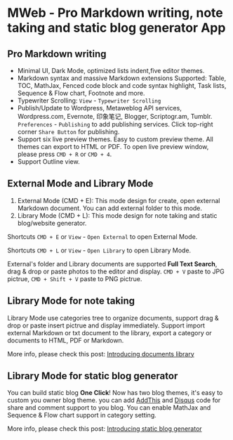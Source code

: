 # MWeb - Pro Markdown writing, note taking and static blog generator App

## Pro Markdown writing

* Minimal UI, Dark Mode, optimized lists indent,five editor themes. 
* Markdown syntax and massive Markdown extensions Supported: Table, TOC, MathJax, Fenced code block and code syntax highlight, Task lists, Sequence & Flow chart, Footnote and more.
* Typewriter Scrolling: `View` - `Typewriter Scrolling`
* Publish/Update to Wordpress, Metaweblog API services, Wordpress.com, Evernote, 印象笔记, Blogger, Scriptogr.am, Tumblr. `Preferences` -   `Publishing` to add publishing services. Click top-right corner `Share Button` for publishing.
* Support six live preview themes. Easy to custom preview theme. All themes can export to HTML or PDF. To open live preview window, please press `CMD + R` or `CMD + 4`. 
* Support Outline view.

## External Mode and Library Mode

1. External Mode (CMD + E): This mode design for create, open external Markdown document. You can add external folder to this mode.
2. Library Mode (CMD + L): This mode design for note taking and static blog/website generator. 

Shortcuts `CMD + E` or `View` - `Open External` to open External Mode.

Shortcuts `CMD + L` or `View` - `Open Library` to open Library Mode.

External's folder and Library documents are supported **Full Text Search**, drag &amp; drop or paste photos to the editor and display. `CMD + V` paste to JPG pictrue, `CMD + Shift + V` paste to PNG pictrue.


## Library Mode for note taking

Library Mode use categories tree to organize documents, support drag &amp; drop or paste insert pictrue and display immediately. Support import external Markdown or txt document to the library, export a category or documents to HTML, PDF or Markdown.

More info, please check this post: [Introducing documents library](http://www.mweb.im/mweb-document-library.html)


## Library Mode for static blog generator

You can build static blog **One Click**! Now has two blog themes, it's easy to custom you owner blog theme. you can add [AddThis](http://www.addthis.com/) and [Disqus](http://www.disqus.com) code for share and comment support to you blog. You can enable MathJax and Sequence & Flow chart support in category setting.

More info, please check this post: [Introducing static blog generator](http://www.mweb.im/mweb-static-blog-generator.html)

